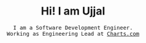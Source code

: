 <h1 align="center" >Hi! I am Ujjal </h2>
<p align="center">
  <samp align="center">
    I am a Software Development Engineer.
    <br>
    Working as Engineering Lead at <a href="charts.com">Charts.com</a>
    <br><br>
  </samp>
</p>
